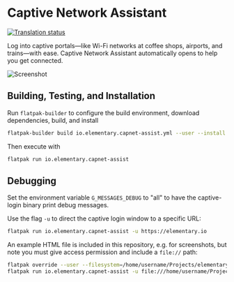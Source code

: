 # Captive Network Assistant

[![Translation status](https://l10n.elementary.io/widgets/desktop/-/capnet-assist/svg-badge.svg)](https://l10n.elementary.io/engage/desktop/?utm_source=widget)

Log into captive portals—like Wi-Fi networks at coffee shops, airports, and trains—with ease. Captive Network Assistant automatically opens to help you get connected.

![Screenshot](https://raw.github.com/elementary/capnet-assist/master/data/screenshot.png)

## Building, Testing, and Installation

Run `flatpak-builder` to configure the build environment, download dependencies, build, and install

```bash
flatpak-builder build io.elementary.capnet-assist.yml --user --install --force-clean --install-deps-from=appcenter
```

Then execute with

```bash
flatpak run io.elementary.capnet-assist
```

## Debugging

Set the environment variable `G_MESSAGES_DEBUG` to "all" to have the captive-login binary print debug messages.

Use the flag `-u` to direct the captive login window to a specific URL:

```bash
flatpak run io.elementary.capnet-assist -u https://elementary.io
```
    
An example HTML file is included in this repository, e.g. for screenshots, but note you must give access permission and include a `file://` path:

```bash
flatpak override --user --filesystem=/home/username/Projects/elementary/capnet-assist/data/example.html:ro io.elementary.capnet-assist
flatpak run io.elementary.capnet-assist -u file:///home/username/Projects/elementary/capnet-assist/data/example.html
```

